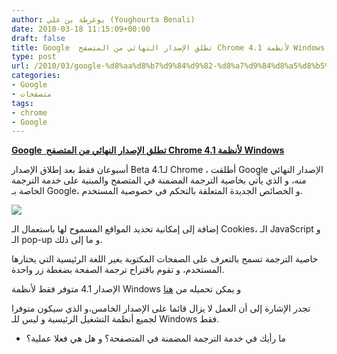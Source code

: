 ```yaml
---
author: يوغرطة بن علي (Youghourta Benali)
date: 2010-03-18 11:15:09+00:00
draft: false
title: Google  تطلق الإصدار النهائي من المتصفح Chrome 4.1 لأنظمة Windows
type: post
url: /2010/03/google-%d8%aa%d8%b7%d9%84%d9%82-%d8%a7%d9%84%d8%a5%d8%b5%d8%af%d8%a7%d8%b1-%d8%a7%d9%84%d9%86%d9%87%d8%a7%d8%a6%d9%8a-%d9%85%d9%86-%d8%a7%d9%84%d9%85%d8%aa%d8%b5%d9%81%d8%ad-chrome-4-1-%d9%84%d8%a3/
categories:
- Google
- متصفحات
tags:
- chrome
- Google
---
```


[**Google  تطلق الإصدار النهائي من المتصفح Chrome 4.1 لأنظمة Windows**](https://www.it-scoop.com/2010/03/google-%d8%aa%d8%b7%d9%84%d9%82-%d8%a7%d9%84%d8%a5%d8%b5%d8%af%d8%a7%d8%b1-%d8%a7%d9%84%d9%86%d9%87%d8%a7%d8%a6%d9%8a-%d9%85%d9%86-%d8%a7%d9%84%d9%85%d8%aa%d8%b5%d9%81%d8%ad-chrome-4-1-%d9%84%d8%a3/)


أسبوعان فقط بعد إطلاق الإصدار Beta لـ4.1 Chrome ، أطلقت Google الإصدار النهائي منه، و الذي يأتي بخاصية الترجمة المضمنة في المتصفح والمبنية على خدمة الترجمة الخاصة بـ Google، و الخصائص الجديدة المتعلقة بالتحكم في خصوصية المستخدم.

[![](http://www.google.com/chrome/intl/ar/images/dlpage_alt.jpg)
](https://www.it-scoop.com/2010/03/google-%d8%aa%d8%b7%d9%84%d9%82-%d8%a7%d9%84%d8%a5%d8%b5%d8%af%d8%a7%d8%b1-%d8%a7%d9%84%d9%86%d9%87%d8%a7%d8%a6%d9%8a-%d9%85%d9%86-%d8%a7%d9%84%d9%85%d8%aa%d8%b5%d9%81%d8%ad-chrome-4-1-%d9%84%d8%a3/)

إضافة إلى إمكانية تحديد المواقع المسموح لها باستعمال الـ Cookies، الـ JavaScript و الـ pop-up و ما إلى ذلك.

خاصية الترجمة تسمح بالتعرف على الصفحات المكتوبة بغير اللغة الرئيسية التي يختارها المستخدم، و تقوم باقتراح ترجمة الصفحة بضغطة زر واحدة.

الإصدار 4.1 متوفر فقط لأنظمة Windows و يمكن تحميله من [هنا](http://www.google.com/chrome)

تجدر الإشارة إلى أن العمل لا يزال قائما على الإصدار الخامس،و الذي سيكون متوفرا لجميع أنظمة التشغيل الرئيسية و ليس للـ Windows فقط.

- ما رأيك في خدمة الترجمة المضمنة في المتصفحة؟ و هل هي فعلا عملية؟
